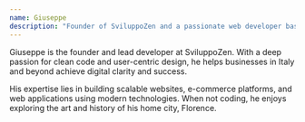 ```yaml
---
name: Giuseppe
description: "Founder of SviluppoZen and a passionate web developer based in Florence, specializing in creating high-performance, custom digital solutions."
---
```


Giuseppe is the founder and lead developer at SviluppoZen. With a deep passion for clean code and user-centric design, he helps businesses in Italy and beyond achieve digital clarity and success.

His expertise lies in building scalable websites, e-commerce platforms, and web applications using modern technologies. When not coding, he enjoys exploring the art and history of his home city, Florence.